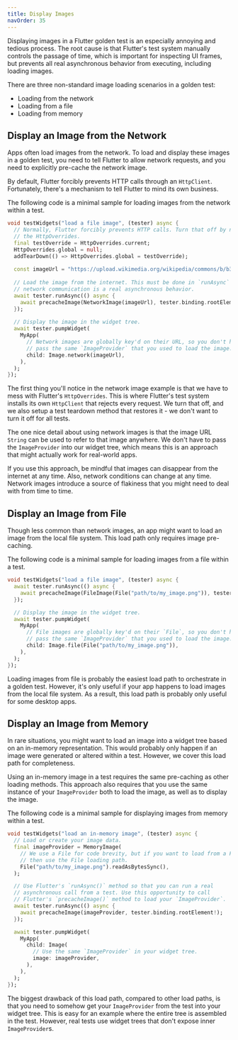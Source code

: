 ```yaml
---
title: Display Images
navOrder: 35 
---
```

Displaying images in a Flutter golden test is an especially annoying and tedious
process. The root cause is that Flutter's test system manually controls the passage
of time, which is important for inspecting UI frames, but prevents all real
asynchronous behavior from executing, including loading images.

There are three non-standard image loading scenarios in a golden test:
 * Loading from the network
 * Loading from a file
 * Loading from memory

## Display an Image from the Network
Apps often load images from the network. To load and display these images in a
golden test, you need to tell Flutter to allow network requests, and you need to
explicitly pre-cache the network image.

By default, Flutter forcibly prevents HTTP calls through an `HttpClient`. Fortunately, 
there's a mechanism to tell Flutter to mind its own business.

The following code is a minimal sample for loading images from the network within
a test.

```dart
void testWidgets("load a file image", (tester) async {
  // Normally, Flutter forcibly prevents HTTP calls. Turn that off by null'ing out
  // the HttpOverrides.
  final testOverride = HttpOverrides.current;
  HttpOverrides.global = null;
  addTearDown(() => HttpOverrides.global = testOverride);
  
  const imageUrl = "https://upload.wikimedia.org/wikipedia/commons/b/b3/Vista_Satelital_de_Nohyaxch%C3%A9_y_Edzn%C3%A1%2C_Campeche.png";
  
  // Load the image from the internet. This must be done in `runAsync` because
  // network communication is a real asynchronous behavior.
  await tester.runAsync(() async {
    await precacheImage(NetworkImage(imageUrl), tester.binding.rootElement!);
  });
  
  // Display the image in the widget tree.
  await tester.pumpWidget(
    MyApp(
      // Network images are globally key'd on their URL, so you don't have to
      // pass the same `ImageProvider` that you used to load the image.
      child: Image.network(imageUrl),
    ),
  );
});
```

The first thing you'll notice in the network image example is that we have to mess
with Flutter's `HttpOverrides`. This is where Flutter's test system installs its
own `HttpClient` that rejects every request. We turn that off, and we also setup
a test teardown method that restores it - we don't want to turn it off for all tests.

The one nice detail about using network images is that the image URL `String` can
be used to refer to that image anywhere. We don't have to pass the `ImageProvider`
into our widget tree, which means this is an approach that might actually work for
real-world apps.

If you use this approach, be mindful that images can disappear from the internet at any
time. Also, network conditions can change at any time. Network images introduce a
source of flakiness that you might need to deal with from time to time.

## Display an Image from File
Though less common than network images, an app might want to load an image from
the local file system. This load path only requires image pre-caching.

The following code is a minimal sample for loading images from a file within a test.

```dart
void testWidgets("load a file image", (tester) async {
  await tester.runAsync(() async {
    await precacheImage(FileImage(File("path/to/my_image.png")), tester.binding.rootElement!);
  });

  // Display the image in the widget tree.
  await tester.pumpWidget(
    MyApp(
      // File images are globally key'd on their `File`, so you don't have to
      // pass the same `ImageProvider` that you used to load the image.
      child: Image.file(File("path/to/my_image.png")),
    ),
  );
});
```

Loading images from file is probably the easiest load path to orchestrate in a
golden test. However, it's only useful if your app happens to load images from
the local file system. As a result, this load path is probably only useful for 
some desktop apps.

## Display an Image from Memory
In rare situations, you might want to load an image into a widget tree based on
an in-memory representation. This would probably only happen if an image were
generated or altered within a test. However, we cover this load path for completeness.

Using an in-memory image in a test requires the same pre-caching as other loading
methods. This approach also requires that you use the same instance of your `ImageProvider`
both to load the image, as well as to display the image.

The following code is a minimal sample for displaying images from memory within a test.

```dart
void testWidgets("load an in-memory image", (tester) async {
  // Load or create your image data.
  final imageProvider = MemoryImage(
    // We use a File for code brevity, but if you want to load from a File
    // then use the File loading path.
    File("path/to/my_image.png").readAsBytesSync(),
  );

  // Use Flutter's `runAsync()` method so that you can run a real
  // asynchronous call from a test. Use this opportunity to call
  // Flutter's `precacheImage()` method to load your `ImageProvider`.
  await tester.runAsync(() async {
    await precacheImage(imageProvider, tester.binding.rootElement!);
  });

  await tester.pumpWidget(
    MyApp(
      child: Image(
        // Use the same `ImageProvider` in your widget tree.
        image: imageProvider,
      ),
    ),
  );
});
```

The biggest drawback of this load path, compared to other load paths, is that
you need to somehow get your `ImageProvider` from the test into your widget tree.
This is easy for an example where the entire tree is assembled in the test. However,
real tests use widget trees that don't expose inner `ImageProvider`s.

